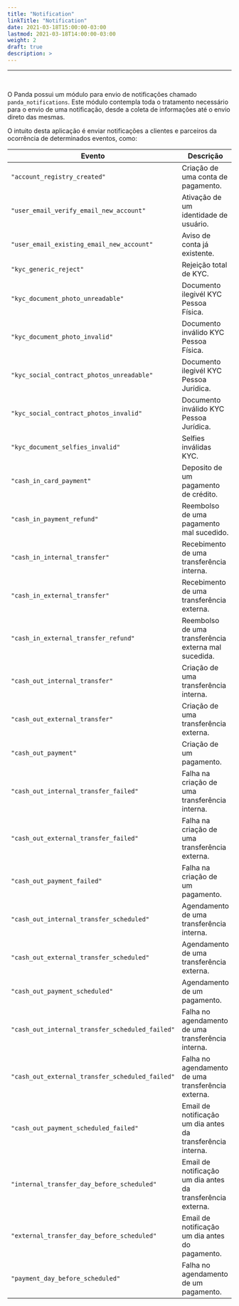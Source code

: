 ```yaml
---
title: "Notification"
linkTitle: "Notification"
date: 2021-03-18T15:00:00-03:00
lastmod: 2021-03-18T14:00:00-03:00
weight: 2
draft: true
description: >
---
```

---

<br>

O Panda possui um módulo para envio de notificações chamado `panda_notifications`. Este módulo contempla toda o tratamento necessário para o envio de uma notificação, desde a coleta de informações até o envio direto das mesmas.

O intuito desta aplicação é enviar notificações a clientes e parceiros da ocorrência de determinados eventos, como:

| Evento                               				| Descrição                                           |
|---------------------------------------------------|-----------------------------------------------------|
|`"account_registry_created"`          				| Criação de uma conta de pagamento.                  |
|`"user_email_verify_email_new_account"` 			| Ativação de um identidade de usuário.               |
|`"user_email_existing_email_new_account"` 			| Aviso de conta já existente.                    	  |
|`"kyc_generic_reject"`                				| Rejeição total de KYC.                              |
|`"kyc_document_photo_unreadable"`     				| Documento ilegivél KYC Pessoa Física.               |
|`"kyc_document_photo_invalid"`        				| Documento inválido KYC Pessoa Física.               |
|`"kyc_social_contract_photos_unreadable"` 			| Documento ilegivél KYC Pessoa Jurídica.             |
|`"kyc_social_contract_photos_invalid"` 			| Documento inválido KYC Pessoa Jurídica.             |
|`"kyc_document_selfies_invalid"`      				| Selfies inválidas KYC.                              |
|`"cash_in_card_payment"`              				| Deposito de um pagamento de crédito.                |
|`"cash_in_payment_refund"`            				| Reembolso de uma pagamento mal sucedido.            |
|`"cash_in_internal_transfer"`         				| Recebimento de uma transferência interna.           |
|`"cash_in_external_transfer"`         				| Recebimento de uma transferência externa.           |
|`"cash_in_external_transfer_refund"`  				| Reembolso de uma transferência externa mal sucedida.|
|`"cash_out_internal_transfer"`        				| Criação de uma transferência interna.               |
|`"cash_out_external_transfer"`        				| Criação de uma transferência externa.               |
|`"cash_out_payment"`                  				| Criação de um pagamento.                            |
|`"cash_out_internal_transfer_failed"` 				| Falha na criação de uma transferência interna.      | 
|`"cash_out_external_transfer_failed"` 				| Falha na criação de uma transferência externa.      |
|`"cash_out_payment_failed"`           				| Falha na criação de um pagamento.                   |
|`"cash_out_internal_transfer_scheduled"` 			| Agendamento de uma transferência interna.           |
|`"cash_out_external_transfer_scheduled"` 			| Agendamento de uma transferência externa.           |
|`"cash_out_payment_scheduled"`        				| Agendamento de um pagamento.                        |
|`"cash_out_internal_transfer_scheduled_failed"` 	| Falha no agendamento de uma transferência interna.  |
|`"cash_out_external_transfer_scheduled_failed"` 	| Falha no agendamento de uma transferência externa.  |
|`"cash_out_payment_scheduled_failed"` 				| Email de notificação um dia antes da transferência interna. |
|`"internal_transfer_day_before_scheduled"` 		| Email de notificação um dia antes da transferência externa. |
|`"external_transfer_day_before_scheduled"` 		| Email de notificação um dia antes do pagamento. |
|`"payment_day_before_scheduled"` 					| Falha no agendamento de um pagamento.        |